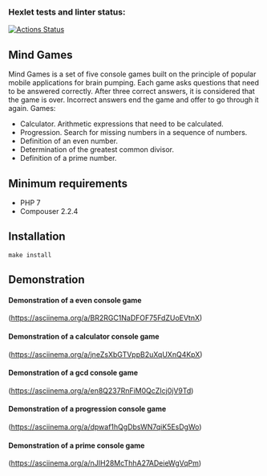 ### Hexlet tests and linter status:
[![Actions Status](https://github.com/PolinaVoronczova/php-project-45/workflows/hexlet-check/badge.svg)](https://github.com/PolinaVoronczova/php-project-45/actions)
## Mind Games
Mind Games is a set of five console games built on the principle of popular mobile applications for brain pumping. Each game asks questions that need to be answered correctly. After three correct answers, it is considered that the game is over. Incorrect answers end the game and offer to go through it again. Games:

* Calculator. Arithmetic expressions that need to be calculated.
* Progression. Search for missing numbers in a sequence of numbers.
* Definition of an even number.
* Determination of the greatest common divisor.
* Definition of a prime number.
## Minimum requirements
* PHP 7
* Compouser 2.2.4
## Installation

    make install
## Demonstration
#### Demonstration of a even console game
(https://asciinema.org/a/BR2RGC1NaDFOF75FdZUoEVtnX)
#### Demonstration of a calculator console game
(https://asciinema.org/a/jneZsXbGTVppB2uXqUXnQ4KpX)
#### Demonstration of a gcd console game
(https://asciinema.org/a/en8Q237RnFiM0QcZIcj0jV9Td)
#### Demonstration of a progression console game
(https://asciinema.org/a/dpwaf1hQgDbsWN7qiK5EsDgWo)
#### Demonstration of a prime console game
(https://asciinema.org/a/nJIH28McThhA27ADeieWgVqPm)
